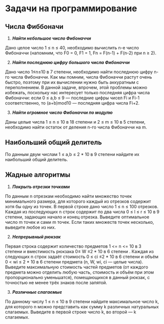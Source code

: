 # Задачи на программирование
## Числа Фиббоначи
1. ***Найти небольшое число Фибоначчи***

Дано целое число  1 ≤ n ≤ 40, необходимо вычислить n-е число Фибоначчи (напомним, что F0 = 0, F1 = 1, Fn = F(n-1) + F(n-2)
при n ≥ 2).

2. ***Найти последнюю цифру большого числа Фибоначчи*** 

Дано число 1≤n≤10 в 7 степени, необходимо найти последнюю цифру n-го числа Фибоначчи. 
Как мы помним, числа Фибоначчи растут очень быстро, поэтому при их вычислении нужно быть аккуратным с переполнением. В данной задаче, впрочем, этой проблемы можно избежать, поскольку нас интересует только последняя цифра числа Фибоначчи: если
0 ≤ a,b ≤ 9 — последние цифры чисел Fi и Fi-1 соответственно, то (a+b)mod10 — последняя цифра числа Fi+2. 

3. ***Найти огромное число Фибоначчи по модулю***
 
Даны целые числа 1 ≤ n ≤ 10 в 18 степени и 2 ≤ m ≤ 10 в 5 степени, необходимо найти остаток от деления n-го числа Фибоначчи на m.
## Наибольший общий делитель

По данным двум числам 1 ≤ a,b ≤ 2 * 10 в 9 степени найдите их наибольший общий делитель.

## Жадные алгоритмы
1.  ***Покрыть отрезки точками***

По данным n отрезкам необходимо найти множество точек минимального размера, для которого каждый из отрезков содержит хотя бы одну из точек.
В первой строке дано число 1 ≤ n ≤ 100 отрезков. Каждая из последующих n строк содержит по два числа 0 ≤ l ≤ r ≤ 10 в 9 степени, задающих начало и конец отрезка. Выведите оптимальное число
m точек и сами m точек. Если таких множеств точек несколько, выведите любое из них.

2. ***Непрерывный рюкзак***

Первая строка содержит количество предметов 1 <= n <= 10 в 3 степени и вместимость рюкзака 0≤ W ≤2 * 10 в 6 степени . Каждая из следующих n строк задаёт стоимость 0 ≤ ci ≤2 * 10 в 6 степени
и объём 0 < wi ≤ 2 * 10 в 6 степени предмета (n, W, wi, ci — целые числа). Выведите максимальную стоимость частей предметов (от каждого предмета можно отделить любую часть, стоимость и объём при этом пропорционально уменьшатся),
помещающихся в данный рюкзак, с точностью не менее трёх знаков после запятой.

3. ***Различные слагаемые***

По данному числу 1 ≤ n ≤ 10 в 9 степени найдите максимальное число k, для которого n можно представить как сумму k различных натуральных слагаемых.
Выведите в первой строке число k, во второй — k слагаемых.
